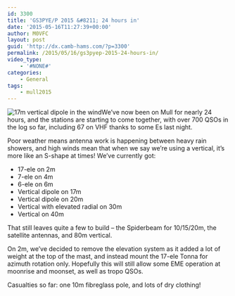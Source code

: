 ```yaml
---
id: 3300
title: 'GS3PYE/P 2015 &#8211; 24 hours in'
date: '2015-05-16T11:27:39+00:00'
author: M0VFC
layout: post
guid: 'http://dx.camb-hams.com/?p=3300'
permalink: /2015/05/16/gs3pyep-2015-24-hours-in/
video_type:
    - '#NONE#'
categories:
    - General
tags:
    - mull2015
---
```


![17m vertical dipole in the wind](http://dx.camb-hams.com/wp-content/uploads/2015/05/IMG_20150516_121548-300x225.jpg)We’ve now been on Mull for nearly 24 hours, and the stations are starting to come together, with over 700 QSOs in the log so far, including 67 on VHF thanks to some Es last night.

Poor weather means antenna work is happening between heavy rain showers, and high winds mean that when we say we’re using a vertical, it’s more like an S-shape at times! We’ve currently got:

- 17-ele on 2m
- 7-ele on 4m
- 6-ele on 6m
- Vertical dipole on 17m
- Vertical dipole on 20m
- Vertical with elevated radial on 30m
- Vertical on 40m

That still leaves quite a few to build – the Spiderbeam for 10/15/20m, the satellite antennas, and 80m vertical.

On 2m, we’ve decided to remove the elevation system as it added a lot of weight at the top of the mast, and instead mount the 17-ele Tonna for azimuth rotation only. Hopefully this will still allow some EME operation at moonrise and moonset, as well as tropo QSOs.

Casualties so far: one 10m fibreglass pole, and lots of dry clothing!